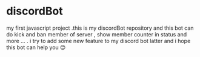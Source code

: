 # discordBot
my first javascript project .this is my discordBot repository and this bot can do kick and ban member of server , show member counter in status and more ... . i try to add some new feature to my discord bot latter and i hope this bot can help you 😊
